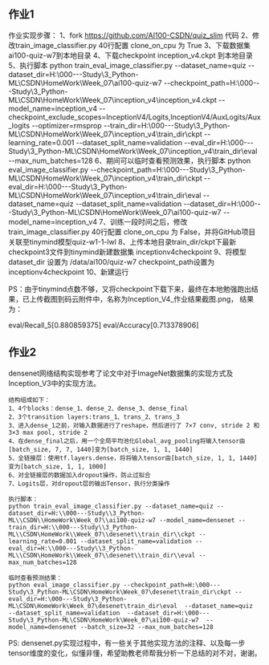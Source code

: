 ## 作业1

作业实现步骤：
    1、fork https://github.com/AI100-CSDN/quiz_slim 代码
    2、修改train_image_classifier.py 40行配置 clone_on_cpu 为 True
    3、下载数据集ai100-quiz-w7到本地目录
    4、下载checkpoint inception_v4.ckpt 到本地目录
    5、执行脚本
    python train_eval_image_classifier.py --dataset_name=quiz --dataset_dir=H:\000---Study\3_Python-ML\CSDN\HomeWork\Week_07\ai100-quiz-w7 --checkpoint_path=H:\000---Study\3_Python-ML\CSDN\HomeWork\Week_07\inception_v4\inception_v4.ckpt --model_name=inception_v4 --checkpoint_exclude_scopes=InceptionV4/Logits,InceptionV4/AuxLogits/Aux_logits --optimizer=rmsprop --train_dir=H:\000---Study\3_Python-ML\CSDN\HomeWork\Week_07\inception_v4\train_dir\ckpt --learning_rate=0.001 --dataset_split_name=validation --eval_dir=H:\000---Study\3_Python-ML\CSDN\HomeWork\Week_07\inception_v4\train_dir\eval --max_num_batches=128
    6、期间可以临时查看预测效果，执行脚本
    python eval_image_classifier.py --checkpoint_path=H:\000---Study\3_Python-ML\CSDN\HomeWork\Week_07\inception_v4\train_dir\ckpt --eval_dir=H:\000---Study\3_Python-ML\CSDN\HomeWork\Week_07\inception_v4\train_dir\eval  --dataset_name=quiz  --dataset_split_name=validation  --dataset_dir=H:\000---Study\3_Python-ML\CSDN\HomeWork\Week_07\ai100-quiz-w7  --model_name=inception_v4
    7、训练一段时间之后，修改train_image_classifier.py 40行配置 clone_on_cpu 为 False，并将GitHub项目关联至tinymind模型quiz-w1-1-lwl
    8、上传本地目录train_dir/ckpt下最新checkpoint3文件到tinymind新建数据集 inceptionv4checkpoint
    9、将模型dataset_dir 设置为 /data/ai100/quiz-w7  checkpoint_path设置为 inceptionv4checkpoint
    10、新建运行

PS：由于tinymind点数不够，又将checkpoint下载下来，最终在本地勉强跑出结果，已上传截图到码云附件中，名称为Inception_V4_作业结果截图.png，
结果为：

 eval/Recall_5[0.880859375]
 eval/Accuracy[0.713378906]


## 作业2

densenet网络结构实现参考了论文中对于ImageNet数据集的实现方式及Inception_V3中的实现方法。

    结构组成如下：
    1、4个blocks：dense_1、dense_2、dense_3、dense_final
    2、3个transition layers:trans_1、trans_2、trans_3
    3、进入dense_1之前，对输入数据进行了reshape，然后进行了 7×7 conv, stride 2 和 3×3 max pool, stride 2
    4、在dense_final之后，用一个全局平均池化Global_avg_pooling将输入tensor由[batch_size, 7, 7, 1440]变为[batch_size, 1, 1, 1440]
    5、全链接层：使用tf.layers.dense，将将输入tensor由[batch_size, 1, 1, 1440]变为[batch_size, 1, 1, 1000]
    6、对全链接层的数据加入dropout操作，防止过拟合
    7、Logits层，对dropout层的输出Tensor，执行分类操作

    执行脚本：
    python train_eval_image_classifier.py --dataset_name=quiz --dataset_dir=H:\\000---Study\\3_Python-ML\\CSDN\\HomeWork\Week_07\\ai100-quiz-w7 --model_name=densenet --train_dir=H:\\000---Study\\3_Python-ML\\CSDN\HomeWork\\Week_07\\desenet\\train_dir\\ckpt --learning_rate=0.001 --dataset_split_name=validation --eval_dir=H:\\000---Study\\3_Python-ML\\CSDN\HomeWork\\Week_07\\desenet\\train_dir\\eval --max_num_batches=128

    临时查看预测结果：
    python eval_image_classifier.py --checkpoint_path=H:\000---Study\3_Python-ML\CSDN\HomeWork\Week_07\desenet\train_dir\ckpt --eval_dir=H:\000---Study\3_Python-ML\CSDN\HomeWork\Week_07\desenet\train_dir\eval  --dataset_name=quiz  --dataset_split_name=validation  --dataset_dir=H:\000---Study\3_Python-ML\CSDN\HomeWork\Week_07\ai100-quiz-w7  --model_name=densenet --batch_size=32 --max_num_batches=128

PS: densenet.py实现过程中，有一些关于其他实现方法的注释、以及每一步tensor维度的变化，似懂非懂，希望助教老师帮我分析一下总结的对不对，谢谢。


